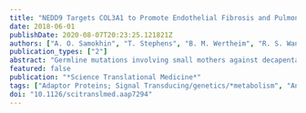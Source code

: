 ```yaml
---
title: "NEDD9 Targets COL3A1 to Promote Endothelial Fibrosis and Pulmonary Arterial Hypertension"
date: 2018-06-01
publishDate: 2020-08-07T20:23:25.121821Z
authors: ["A. O. Samokhin", "T. Stephens", "B. M. Wertheim", "R. S. Wang", "S. O. Vargas", "L. M. Yung", "M. Cao", "M. Brown", "E. Arons", "P. B. Dieffenbach", "J. G. Fewell", "M. Matar", "F. P. Bowman", "K. J. Haley", "G. A. Alba", "S. M. Marino", "R. Kumar", "I. O. Rosas", "A. B. Waxman", "W. M. Oldham", "D. Khanna", "B. B. Graham", "S. Seo", "V. N. Gladyshev", "P. B. Yu", "L. E. Fredenburgh", "J. Loscalzo", "J. A. Leopold", "B. A. Maron"]
publication_types: ["2"]
abstract: "Germline mutations involving small mothers against decapentaplegic-transforming growth factor-beta (SMAD-TGF-beta) signaling are an important but rare cause of pulmonary arterial hypertension (PAH), which is a disease characterized, in part, by vascular fibrosis and hyperaldosteronism (ALDO). We developed and analyzed a fibrosis protein-protein network (fibrosome) in silico, which predicted that the SMAD3 target neural precursor cell expressed developmentally down-regulated 9 (NEDD9) is a critical ALDO-regulated node underpinning pathogenic vascular fibrosis. Bioinformatics and microscale thermophoresis demonstrated that oxidation of Cys(18) in the SMAD3 docking region of NEDD9 impairs SMAD3-NEDD9 protein-protein interactions in vitro. This effect was reproduced by ALDO-induced oxidant stress in cultured human pulmonary artery endothelial cells (HPAECs), resulting in impaired NEDD9 proteolytic degradation, increased NEDD9 complex formation with Nk2 homeobox 5 (NKX2-5), and increased NKX2-5 binding to COL3A1 Up-regulation of NEDD9-dependent collagen III expression corresponded to changes in cell stiffness measured by atomic force microscopy. HPAEC-derived exosomal signaling targeted NEDD9 to increase collagen I/III expression in human pulmonary artery smooth muscle cells, identifying a second endothelial mechanism regulating vascular fibrosis. ALDO-NEDD9 signaling was not affected by treatment with a TGF-beta ligand trap and, thus, was not contingent on TGF-beta signaling. Colocalization of NEDD9 with collagen III in HPAECs was observed in fibrotic pulmonary arterioles from PAH patients. Furthermore, NEDD9 ablation or inhibition prevented fibrotic vascular remodeling and pulmonary hypertension in animal models of PAH in vivo. These data identify a critical TGF-beta-independent posttranslational modification that impairs SMAD3-NEDD9 binding in HPAECs to modulate vascular fibrosis and promote PAH."
featured: false
publication: "*Science Translational Medicine*"
tags: ["Adaptor Proteins; Signal Transducing/genetics/*metabolism", "Animals", "Collagen Type III/genetics/*metabolism", "Endothelial Cells/metabolism/pathology", "Female", "Fibrosis/*metabolism/*pathology", "Humans", "Hypertension; Pulmonary/metabolism/pathology/physiopathology", "Lung/*metabolism/*pathology/physiopathology", "Male", "Phosphoproteins/genetics/*metabolism", "Protein Binding", "Pulmonary Artery/pathology", "Rats", "Rats; Sprague-Dawley", "Smad3 Protein/genetics/metabolism", "Systems Biology/methods"]
doi: "10.1126/scitranslmed.aap7294"
---
```


